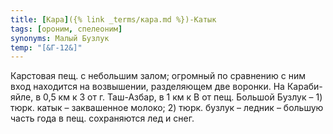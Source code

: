 ```yaml
---
title: [Кара]({% link _terms/кара.md %})-Катык
tags: [ороним, спелеоним]
synonyms: Малый Бузлук
temp: "[&Г-12&]"
---
```


Карстовая пещ. с небольшим залом; огромный по сравнению с ним вход находится на
возвышении, разделяющем две воронки. На Караби-яйле, в 0,5 км к З от г.
Таш-Азбар, в 1 км к В от пещ. Большой Бузлук – 1) тюрк. катык – заквашенное
молоко; 2) тюрк. бузлук – ледник – большую часть года в пещ. сохраняются лед и
снег.
